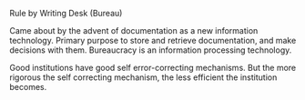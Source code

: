 Rule by Writing Desk (Bureau)

Came about by the advent of documentation as a new information technology. 
Primary purpose to store and retrieve documentation, and make decisions with them. 
Bureaucracy is an information processing technology.

Good institutions have good self error-correcting mechanisms. But the more rigorous the self correcting mechanism, the less efficient the institution becomes. 

